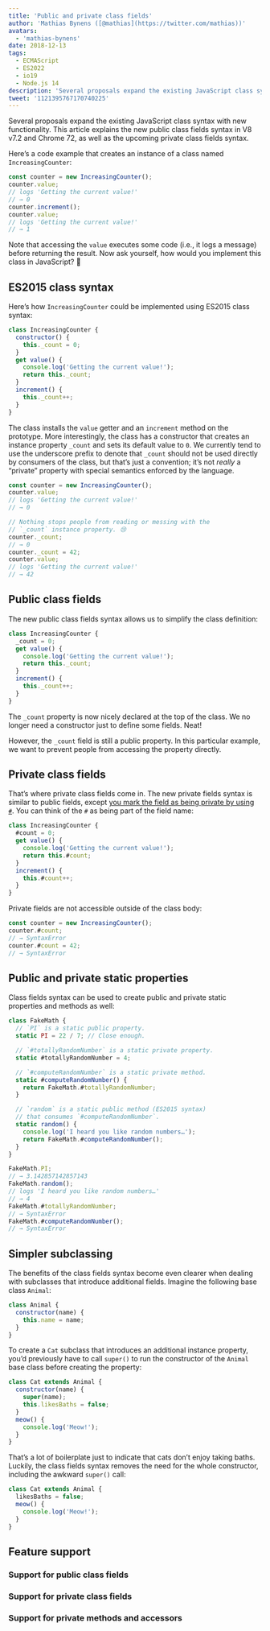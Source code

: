 ```yaml
---
title: 'Public and private class fields'
author: 'Mathias Bynens ([@mathias](https://twitter.com/mathias))'
avatars:
  - 'mathias-bynens'
date: 2018-12-13
tags:
  - ECMAScript
  - ES2022
  - io19
  - Node.js 14
description: 'Several proposals expand the existing JavaScript class syntax with new functionality. This article explains the new public class fields syntax in V8 v7.2 and Chrome 72, as well as the upcoming private class fields syntax.'
tweet: '1121395767170740225'
---
```

Several proposals expand the existing JavaScript class syntax with new functionality. This article explains the new public class fields syntax in V8 v7.2 and Chrome 72, as well as the upcoming private class fields syntax.

Here’s a code example that creates an instance of a class named `IncreasingCounter`:

```js
const counter = new IncreasingCounter();
counter.value;
// logs 'Getting the current value!'
// → 0
counter.increment();
counter.value;
// logs 'Getting the current value!'
// → 1
```

Note that accessing the `value` executes some code (i.e., it logs a message) before returning the result. Now ask yourself, how would you implement this class in JavaScript? 🤔

## ES2015 class syntax

Here’s how `IncreasingCounter` could be implemented using ES2015 class syntax:

```js
class IncreasingCounter {
  constructor() {
    this._count = 0;
  }
  get value() {
    console.log('Getting the current value!');
    return this._count;
  }
  increment() {
    this._count++;
  }
}
```

The class installs the `value` getter and an `increment` method on the prototype. More interestingly, the class has a constructor that creates an instance property `_count` and sets its default value to `0`. We currently tend to use the underscore prefix to denote that `_count` should not be used directly by consumers of the class, but that’s just a convention; it’s not _really_ a “private” property with special semantics enforced by the language.

```js
const counter = new IncreasingCounter();
counter.value;
// logs 'Getting the current value!'
// → 0

// Nothing stops people from reading or messing with the
// `_count` instance property. 😢
counter._count;
// → 0
counter._count = 42;
counter.value;
// logs 'Getting the current value!'
// → 42
```

## Public class fields

The new public class fields syntax allows us to simplify the class definition:

```js
class IncreasingCounter {
  _count = 0;
  get value() {
    console.log('Getting the current value!');
    return this._count;
  }
  increment() {
    this._count++;
  }
}
```

The `_count` property is now nicely declared at the top of the class. We no longer need a constructor just to define some fields. Neat!

However, the `_count` field is still a public property. In this particular example, we want to prevent people from accessing the property directly.

## Private class fields

That’s where private class fields come in. The new private fields syntax is similar to public fields, except [you mark the field as being private by using `#`](https://github.com/tc39/proposal-class-fields/blob/master/PRIVATE_SYNTAX_FAQ.md). You can think of the `#` as being part of the field name:

```js
class IncreasingCounter {
  #count = 0;
  get value() {
    console.log('Getting the current value!');
    return this.#count;
  }
  increment() {
    this.#count++;
  }
}
```

Private fields are not accessible outside of the class body:

```js
const counter = new IncreasingCounter();
counter.#count;
// → SyntaxError
counter.#count = 42;
// → SyntaxError
```

## Public and private static properties

Class fields syntax can be used to create public and private static properties and methods as well:

```js
class FakeMath {
  // `PI` is a static public property.
  static PI = 22 / 7; // Close enough.

  // `#totallyRandomNumber` is a static private property.
  static #totallyRandomNumber = 4;

  // `#computeRandomNumber` is a static private method.
  static #computeRandomNumber() {
    return FakeMath.#totallyRandomNumber;
  }

  // `random` is a static public method (ES2015 syntax)
  // that consumes `#computeRandomNumber`.
  static random() {
    console.log('I heard you like random numbers…');
    return FakeMath.#computeRandomNumber();
  }
}

FakeMath.PI;
// → 3.142857142857143
FakeMath.random();
// logs 'I heard you like random numbers…'
// → 4
FakeMath.#totallyRandomNumber;
// → SyntaxError
FakeMath.#computeRandomNumber();
// → SyntaxError
```

## Simpler subclassing

The benefits of the class fields syntax become even clearer when dealing with subclasses that introduce additional fields. Imagine the following base class `Animal`:

```js
class Animal {
  constructor(name) {
    this.name = name;
  }
}
```

To create a `Cat` subclass that introduces an additional instance property, you’d previously have to call `super()` to run the constructor of the `Animal` base class before creating the property:

```js
class Cat extends Animal {
  constructor(name) {
    super(name);
    this.likesBaths = false;
  }
  meow() {
    console.log('Meow!');
  }
}
```

That’s a lot of boilerplate just to indicate that cats don’t enjoy taking baths. Luckily, the class fields syntax removes the need for the whole constructor, including the awkward `super()` call:

```js
class Cat extends Animal {
  likesBaths = false;
  meow() {
    console.log('Meow!');
  }
}
```

## Feature support

### Support for public class fields

<feature-support chrome="72 /blog/v8-release-72#public-class-fields"
                 firefox="yes https://developer.mozilla.org/en-US/docs/Mozilla/Firefox/Releases/69#JavaScript"
                 safari="yes https://bugs.webkit.org/show_bug.cgi?id=174212"
                 nodejs="12 https://twitter.com/mathias/status/1120700101637353473"
                 babel="yes https://babeljs.io/docs/en/babel-plugin-proposal-class-properties"></feature-support>

### Support for private class fields

<feature-support chrome="74 /blog/v8-release-74#private-class-fields"
                 firefox="90 https://spidermonkey.dev/blog/2021/05/03/private-fields-ship.html"
                 safari="yes"
                 nodejs="12 https://twitter.com/mathias/status/1120700101637353473"
                 babel="yes https://babeljs.io/docs/en/babel-plugin-proposal-class-properties"></feature-support>

### Support for private methods and accessors

<feature-support chrome="84 /blog/v8-release-84#private-methods-and-accessors"
                 firefox="90 https://spidermonkey.dev/blog/2021/05/03/private-fields-ship.html"
                 safari="yes https://webkit.org/blog/11989/new-webkit-features-in-safari-15/"
                 nodejs="14.6.0"
                 babel="yes https://babeljs.io/docs/en/babel-plugin-proposal-private-methods"></feature-support>
